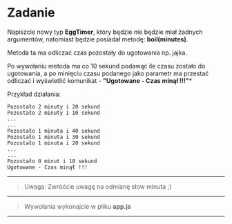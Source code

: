 # Zadanie

Napiszcie nowy typ **EggTimer**, który będzie nie będzie miał żadnych argumentów,
natomiast będzie posiadał metodę: **boil(minutes)**.

Metoda ta ma odliczać czas pozostały do ugotowania np. jajka.

Po wywołaniu metoda ma co 10 sekund podawąć ile czasu zostało do ugotowania,
a po minięciu czasu podanego jako parametr ma przestać odliczać
i wyświetlić komunikat - **"Ugotowane - Czas minął !!!"***

Przykład działania:
```
Pozostało 2 minuty i 20 sekund
Pozostało 2 minuty i 10 sekund
...
...
Pozostało 1 minuta i 40 sekund
Pozostało 1 minuta i 30 sekund
Pozostało 1 minuta i 20 sekund
...
...
Pozostało 0 minut i 10 sekund
Ugotowane - Czas minął !!!

```
---
> Uwaga: Zwróćcie uwagę na odmianę słow minuta ;)
---

> Wywołania wykonajcie w pliku **app.js**
---